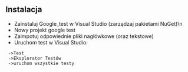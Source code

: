 ## Instalacja
* Zainstaluj Google_test w Visual Studio (zarządzaj pakietami NuGet)\n
* Nowy projekt google test
* Zaimpotuj odpowiednie pliki nagłówkowe (oraz tekstowe)
* Uruchom test w Visual Studio:
```
 ->Test
 ->Eksplorator Testów
 ->uruchom wszystkie testy
```
